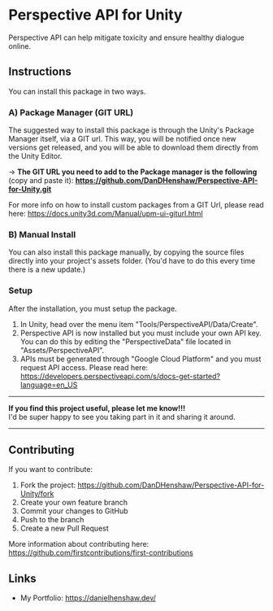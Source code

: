 # Perspective API for Unity
Perspective API can help mitigate toxicity and ensure healthy dialogue online.

## Instructions
You can install this package in two ways.
### A) Package Manager (GIT URL)
The suggested way to install this package is through the Unity's Package Manager itself, via a GIT url. This way, you will be notified once new versions get released, and you will be able to download them directly from the Unity Editor.

-> **The GIT URL you need to add to the Package manager is the following** (copy and paste it): **https://github.com/DanDHenshaw/Perspective-API-for-Unity.git**

For more info on how to install custom packages from a GIT Url, please read here: https://docs.unity3d.com/Manual/upm-ui-giturl.html

### B) Manual Install
You can also install this package manually, by copying the source files directly into your project's assets folder. (You'd have to do this every time there is a new update.)

### Setup
After the installation, you must setup the package.
1. In Unity, head over the menu item "Tools/PerspectiveAPI/Data/Create".
2. Perspective API is now installed but you must include your own API key. You can do this by editing the "PerspectiveData" file located in "Assets/PerspectiveAPI".
3. APIs must be generated through "Google Cloud Platform" and you must request API access. Please read here: https://developers.perspectiveapi.com/s/docs-get-started?language=en_US

---

**If you find this project useful, please let me know!!!**\
I'd be super happy to see you taking part in it and sharing it around.

---

## Contributing
If you want to contribute:

1. Fork the project: https://github.com/DanDHenshaw/Perspective-API-for-Unity/fork
2. Create your own feature branch
3. Commit your changes to GitHub
4. Push to the branch 
5. Create a new Pull Request

More information about contributing here: https://github.com/firstcontributions/first-contributions

## Links
- My Portfolio: https://danielhenshaw.dev/
